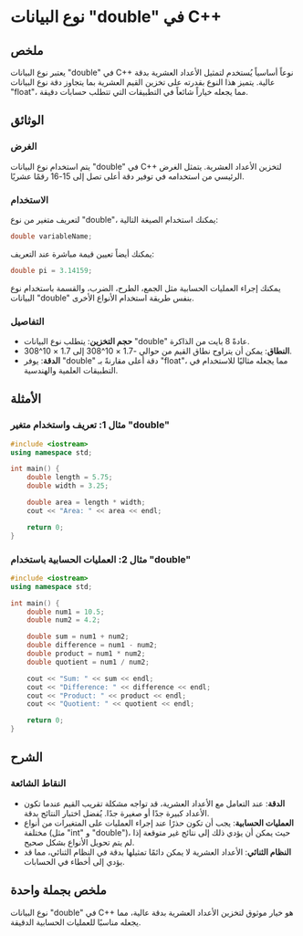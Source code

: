 <!--
Meta Description: # نوع البيانات "double" في C++ ## ملخص يعتبر نوع البيانات "double" في C++ نوعاً أساسياً يُستخدم لتمثيل الأعداد العشرية بدقة عالية. يتميز هذا النوع بقد...
Meta Keywords: double, نوع, البيانات, الأعداد, العشرية
-->

# نوع البيانات "double" في C++

## ملخص
يعتبر نوع البيانات "double" في C++ نوعاً أساسياً يُستخدم لتمثيل الأعداد العشرية بدقة عالية. يتميز هذا النوع بقدرته على تخزين القيم العشرية بما يتجاوز دقة نوع البيانات "float"، مما يجعله خياراً شائعاً في التطبيقات التي تتطلب حسابات دقيقة.

## الوثائق
### الغرض
يتم استخدام نوع البيانات "double" في C++ لتخزين الأعداد العشرية. يتمثل الغرض الرئيسي من استخدامه في توفير دقة أعلى تصل إلى 15-16 رقمًا عشريًا.

### الاستخدام
لتعريف متغير من نوع "double"، يمكنك استخدام الصيغة التالية:

```cpp
double variableName;
```

يمكنك أيضاً تعيين قيمة مباشرة عند التعريف:

```cpp
double pi = 3.14159;
```

يمكنك إجراء العمليات الحسابية مثل الجمع، الطرح، الضرب، والقسمة باستخدام نوع البيانات "double" بنفس طريقة استخدام الأنواع الأخرى.

### التفاصيل
- **حجم التخزين**: يتطلب نوع البيانات "double" عادةً 8 بايت من الذاكرة.
- **النطاق**: يمكن أن يتراوح نطاق القيم من حوالي -1.7 × 10^308 إلى 1.7 × 10^308.
- **الدقة**: يوفر "double" دقة أعلى مقارنةً بـ "float"، مما يجعله مثاليًا للاستخدام في التطبيقات العلمية والهندسية.

## الأمثلة
### مثال 1: تعريف واستخدام متغير "double"

```cpp
#include <iostream>
using namespace std;

int main() {
    double length = 5.75;
    double width = 3.25;

    double area = length * width;
    cout << "Area: " << area << endl;

    return 0;
}
```

### مثال 2: العمليات الحسابية باستخدام "double"

```cpp
#include <iostream>
using namespace std;

int main() {
    double num1 = 10.5;
    double num2 = 4.2;

    double sum = num1 + num2;
    double difference = num1 - num2;
    double product = num1 * num2;
    double quotient = num1 / num2;

    cout << "Sum: " << sum << endl;
    cout << "Difference: " << difference << endl;
    cout << "Product: " << product << endl;
    cout << "Quotient: " << quotient << endl;

    return 0;
}
```

## الشرح
### النقاط الشائعة
- **الدقة**: عند التعامل مع الأعداد العشرية، قد تواجه مشكلة تقريب القيم عندما تكون الأعداد كبيرة جدًا أو صغيرة جدًا. يُفضل اختبار النتائج بدقة.
- **العمليات الحسابية**: يجب أن تكون حذرًا عند إجراء العمليات على المتغيرات من أنواع مختلفة (مثل "int" و "double")، حيث يمكن أن يؤدي ذلك إلى نتائج غير متوقعة إذا لم يتم تحويل الأنواع بشكل صحيح.
- **النظام الثنائي**: الأعداد العشرية لا يمكن دائمًا تمثيلها بدقة في النظام الثنائي، مما قد يؤدي إلى أخطاء في الحسابات.

## ملخص بجملة واحدة
نوع البيانات "double" في C++ هو خيار موثوق لتخزين الأعداد العشرية بدقة عالية، مما يجعله مناسبًا للعمليات الحسابية الدقيقة.
